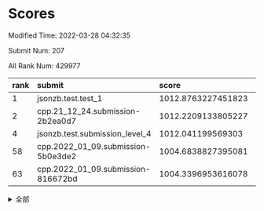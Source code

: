 # Scores

Modified Time: 2022-03-28 04:32:35

Submit Num: 207

All Rank Num: 429977

| rank |               submit               |       score        |       sigma        | pk_num |
| :--- | :--------------------------------- | :----------------- | :----------------- | :----- |
| 1    | jsonzb.test.test_1                 | 1012.8763227451823 | 0.7844313660819203 | 8311   |
| 2    | cpp.21_12_24.submission-2b2ea0d7   | 1012.2209133805227 | 0.798759219454756  | 8307   |
| 4    | jsonzb.test.submission_level_4     | 1012.041199569303  | 0.8025546104889536 | 8310   |
| 58   | cpp.2022_01_09.submission-5b0e3de2 | 1004.6838827395081 | 0.7170223519834348 | 8306   |
| 63   | cpp.2022_01_09.submission-816672bd | 1004.3396953616078 | 0.7157753343757962 | 8311   |


<details>
<summary>全部</summary>

| rank |                 submit                 |       score        |       sigma        | pk_num |
| :--- | :------------------------------------- | :----------------- | :----------------- | :----- |
| 1    | jsonzb.test.test_1                     | 1012.8763227451823 | 0.7844313660819203 | 8311   |
| 2    | cpp.21_12_24.submission-2b2ea0d7       | 1012.2209133805227 | 0.798759219454756  | 8307   |
| 3    | gobigger.level_3.submission_level_3_33 | 1012.1123279591044 | 0.806442535532012  | 8308   |
| 4    | jsonzb.test.submission_level_4         | 1012.041199569303  | 0.8025546104889536 | 8310   |
| 5    | gobigger.level_3.submission_level_3_10 | 1011.7720442734384 | 0.7747923302824099 | 8306   |
| 6    | gobigger.level_3.submission_level_3_11 | 1011.3903914214526 | 0.7685445009030447 | 8308   |
| 7    | gobigger.level_3.submission_level_3_48 | 1011.2707114422318 | 0.7729602348550498 | 8311   |
| 8    | gobigger.level_3.submission_level_3_19 | 1011.25318331179   | 0.7736640711879333 | 8306   |
| 9    | gobigger.level_3.submission_level_3_30 | 1011.0921175587661 | 0.7931367756712455 | 8313   |
| 10   | gobigger.level_3.submission_level_3_31 | 1010.8245452587332 | 0.7602787753882431 | 8313   |
| 11   | gobigger.level_3.submission_level_3_25 | 1010.7510129994098 | 0.7727725429219633 | 8312   |
| 12   | gobigger.level_3.submission_level_3_1  | 1010.7484683807546 | 0.7730372894528552 | 8310   |
| 13   | gobigger.level_3.submission_level_3_22 | 1010.7458636916912 | 0.7764604039778854 | 8312   |
| 14   | gobigger.level_3.submission_level_3_47 | 1010.7163143795278 | 0.7435182639528987 | 8315   |
| 15   | gobigger.level_3.submission_level_3_2  | 1010.7045886121617 | 0.7765241227256774 | 8311   |
| 16   | gobigger.level_3.submission_level_3_17 | 1010.6685865117379 | 0.7520208690537529 | 8309   |
| 17   | gobigger.level_3.submission_level_3_8  | 1010.6225857716399 | 0.7706150941642493 | 8309   |
| 18   | gobigger.level_3.submission_level_3_27 | 1010.5070502663759 | 0.7554708862416003 | 8310   |
| 19   | gobigger.level_3.submission_level_3_4  | 1010.4283566676767 | 0.7709477233950588 | 8309   |
| 20   | gobigger.level_3.submission_level_3_44 | 1010.3921335022663 | 0.759949519659563  | 8304   |
| 21   | gobigger.level_3.submission_level_3_6  | 1010.386735175594  | 0.7603080479809512 | 8305   |
| 22   | gobigger.level_3.submission_level_3_42 | 1010.3864662852777 | 0.7541790532954651 | 8308   |
| 23   | gobigger.level_3.submission_level_3_21 | 1010.3828384874213 | 0.7685779207890745 | 8314   |
| 24   | gobigger.level_3.submission_level_3_45 | 1010.3779229506562 | 0.757584611542084  | 8308   |
| 25   | gobigger.level_3.submission_level_3_0  | 1010.3450993707271 | 0.757182907605814  | 8305   |
| 26   | gobigger.level_3.submission_level_3_24 | 1010.1747347029113 | 0.750786569319577  | 8312   |
| 27   | gobigger.level_3.submission_level_3_34 | 1010.0004829731662 | 0.7527845282174311 | 8305   |
| 28   | gobigger.level_3.submission_level_3_13 | 1009.9294730978002 | 0.7477779351262236 | 8311   |
| 29   | gobigger.level_3.submission_level_3_43 | 1009.9007071150588 | 0.7459075504370314 | 8309   |
| 30   | gobigger.level_3.submission_level_3_49 | 1009.8666779593972 | 0.7559329323834    | 8304   |
| 31   | gobigger.level_3.submission_level_3_37 | 1009.8258679535184 | 0.762686086270895  | 8310   |
| 32   | gobigger.level_3.submission_level_3_39 | 1009.7620589544508 | 0.7508016486249051 | 8311   |
| 33   | gobigger.level_3.submission_level_3_40 | 1009.7233074119425 | 0.7602061488973354 | 8310   |
| 34   | gobigger.level_3.submission_level_3_18 | 1009.7220346834038 | 0.7515599650932968 | 8302   |
| 35   | gobigger.level_3.submission_level_3_15 | 1009.7158302354994 | 0.7396059345795005 | 8306   |
| 36   | gobigger.level_3.submission_level_3_26 | 1009.6510521430371 | 0.7656247100176459 | 8309   |
| 37   | gobigger.level_3.submission_level_3_20 | 1009.6411559497888 | 0.7523728114446891 | 8309   |
| 38   | gobigger.level_3.submission_level_3_38 | 1009.6244750471454 | 0.7470714470580793 | 8308   |
| 39   | gobigger.level_3.submission_level_3_46 | 1009.612165612637  | 0.761893895656004  | 8310   |
| 40   | gobigger.level_3.submission_level_3_5  | 1009.5795924373793 | 0.7588689414583211 | 8310   |
| 41   | gobigger.level_3.submission_level_3_16 | 1009.5100958119092 | 0.750832904179051  | 8312   |
| 42   | gobigger.level_3.submission_level_3_41 | 1009.384840022581  | 0.7484109220273929 | 8311   |
| 43   | gobigger.level_3.submission_level_3_9  | 1009.2765400581471 | 0.733822635335995  | 8305   |
| 44   | gobigger.level_3.submission_level_3_7  | 1009.1246523956024 | 0.7604505863535502 | 8309   |
| 45   | gobigger.level_3.submission_level_3_35 | 1009.1164847405967 | 0.7515071141160485 | 8307   |
| 46   | gobigger.level_3.submission_level_3_29 | 1009.0120707750983 | 0.7453535499092525 | 8309   |
| 47   | gobigger.level_3.submission_level_3_32 | 1008.9320826598148 | 0.7447368797192822 | 8311   |
| 48   | gobigger.level_3.submission_level_3_36 | 1008.8489571370927 | 0.7539883915230593 | 8307   |
| 49   | gobigger.level_3.submission_level_3_28 | 1008.7842892574711 | 0.7301189131897079 | 8308   |
| 50   | gobigger.level_3.submission_level_3_12 | 1008.7350969091777 | 0.7375216528411546 | 8307   |
| 51   | gobigger.level_3.submission_level_3_23 | 1008.703202353702  | 0.7415657670276757 | 8308   |
| 52   | gobigger.level_3.submission_level_3_14 | 1008.680809141498  | 0.7288152142000276 | 8306   |
| 53   | gobigger.level_3.submission_level_3_3  | 1008.1296911351734 | 0.7565274805453914 | 8312   |
| 54   | gobigger.level_1.submission_level_1_8  | 1005.3436648402496 | 0.724572548505832  | 8307   |
| 55   | gobigger.level_1.submission_level_1_23 | 1005.3223202673296 | 0.7161387612423153 | 8306   |
| 56   | gobigger.level_1.submission_level_1_41 | 1004.870564813168  | 0.7259597085715064 | 8314   |
| 57   | gobigger.level_1.submission_level_1_36 | 1004.7812249506751 | 0.7143180667052208 | 8302   |
| 58   | cpp.2022_01_09.submission-5b0e3de2     | 1004.6838827395081 | 0.7170223519834348 | 8306   |
| 59   | gobigger.level_1.submission_level_1_33 | 1004.6274679143536 | 0.7329239560162952 | 8310   |
| 60   | gobigger.level_1.submission_level_1_34 | 1004.6055010338499 | 0.7234009110439478 | 8313   |
| 61   | gobigger.level_1.submission_level_1_1  | 1004.4404463617448 | 0.7255443260186989 | 8310   |
| 62   | gobigger.level_1.submission_level_1_46 | 1004.4365840364385 | 0.7221585327551037 | 8309   |
| 63   | cpp.2022_01_09.submission-816672bd     | 1004.3396953616078 | 0.7157753343757962 | 8311   |
| 64   | gobigger.level_1.submission_level_1_22 | 1004.1231902128822 | 0.7195084560772248 | 8312   |
| 65   | gobigger.level_1.submission_level_1_45 | 1004.0889918556181 | 0.715551286674553  | 8309   |
| 66   | gobigger.level_1.submission_level_1_25 | 1004.0395248184693 | 0.7072797961791586 | 8308   |
| 67   | gobigger.level_1.submission_level_1_21 | 1003.9735430400187 | 0.7307353952492179 | 8310   |
| 68   | gobigger.level_1.submission_level_1_35 | 1003.9327348924998 | 0.7142468082580056 | 8313   |
| 69   | gobigger.level_1.submission_level_1_32 | 1003.8876502844686 | 0.7152820454978303 | 8304   |
| 70   | gobigger.level_1.submission_level_1_4  | 1003.7485902061317 | 0.7167072197468503 | 8308   |
| 71   | gobigger.level_1.submission_level_1_44 | 1003.7288160514139 | 0.7358067874828744 | 8313   |
| 72   | gobigger.level_1.submission_level_1_39 | 1003.6920823210918 | 0.7128627191098463 | 8308   |
| 73   | gobigger.level_1.submission_level_1_17 | 1003.6840917630367 | 0.7319263284492825 | 8309   |
| 74   | gobigger.level_1.submission_level_1_7  | 1003.5679155558778 | 0.7162475814319376 | 8308   |
| 75   | gobigger.level_1.submission_level_1_9  | 1003.5225721456333 | 0.7224301510312112 | 8308   |
| 76   | gobigger.level_1.submission_level_1_12 | 1003.4247002542722 | 0.7164761528239526 | 8312   |
| 77   | gobigger.level_1.submission_level_1_14 | 1003.3905412696715 | 0.715127609344087  | 8307   |
| 78   | gobigger.level_1.submission_level_1_3  | 1003.3822570272362 | 0.7125420223748482 | 8308   |
| 79   | gobigger.level_1.submission_level_1_30 | 1003.2527904606542 | 0.7131058230312233 | 8308   |
| 80   | gobigger.level_1.submission_level_1_2  | 1003.2305240556476 | 0.7291287970041198 | 8310   |
| 81   | gobigger.level_1.submission_level_1_5  | 1003.0411695244957 | 0.717055580808998  | 8311   |
| 82   | gobigger.level_1.submission_level_1_18 | 1002.9683859630342 | 0.7133211271168525 | 8308   |
| 83   | gobigger.level_1.submission_level_1_10 | 1002.8774175879902 | 0.7099805318443319 | 8312   |
| 84   | gobigger.level_1.submission_level_1_31 | 1002.8680425610937 | 0.7095437454995718 | 8308   |
| 85   | gobigger.level_1.submission_level_1_24 | 1002.858405415787  | 0.7263026918333688 | 8306   |
| 86   | gobigger.level_1.submission_level_1_28 | 1002.814568152749  | 0.7070300279671087 | 8305   |
| 87   | gobigger.level_1.submission_level_1_47 | 1002.7994956210774 | 0.717561375188095  | 8311   |
| 88   | gobigger.level_1.submission_level_1_38 | 1002.7436027643008 | 0.7231158845779523 | 8307   |
| 89   | gobigger.level_1.submission_level_1_40 | 1002.7290459826943 | 0.711938384974704  | 8308   |
| 90   | gobigger.level_1.submission_level_1_29 | 1002.6682114051918 | 0.7179586683771686 | 8311   |
| 91   | gobigger.level_1.submission_level_1_15 | 1002.6443548575542 | 0.7059042980195304 | 8312   |
| 92   | gobigger.level_1.submission_level_1_13 | 1002.6348131031876 | 0.730130547906552  | 8307   |
| 93   | gobigger.level_1.submission_level_1_37 | 1002.6088409954681 | 0.7074436365317027 | 8311   |
| 94   | gobigger.level_1.submission_level_1_27 | 1002.5790899897839 | 0.7109062551364841 | 8309   |
| 95   | gobigger.level_1.submission_level_1_6  | 1002.5049235324606 | 0.7150391839823639 | 8306   |
| 96   | gobigger.level_1.submission_level_1_11 | 1002.3755785175373 | 0.7281403864678605 | 8304   |
| 97   | gobigger.level_1.submission_level_1_43 | 1002.369737414389  | 0.7231711537625204 | 8305   |
| 98   | gobigger.level_1.submission_level_1_49 | 1002.3226753553987 | 0.716618370278846  | 8308   |
| 99   | gobigger.level_1.submission_level_1_16 | 1002.3121873706574 | 0.7209716307777703 | 8309   |
| 100  | gobigger.level_1.submission_level_1_20 | 1002.284113533115  | 0.7161797231699185 | 8311   |
| 101  | gobigger.level_1.submission_level_1_48 | 1002.1397612237436 | 0.711009937556914  | 8303   |
| 102  | gobigger.level_1.submission_level_1_42 | 1002.0946914019664 | 0.7261109434688015 | 8309   |
| 103  | gobigger.level_1.submission_level_1_0  | 1002.0158168919623 | 0.7119114402424802 | 8308   |
| 104  | gobigger.level_1.submission_level_1_19 | 1001.354790334146  | 0.7057198113774342 | 8305   |
| 105  | gobigger.level_1.submission_level_1_26 | 1000.7322188769103 | 0.7070581306924433 | 8306   |
| 106  | gobigger.random.submission_random_8    | 998.0226855942116  | 0.7133798583732807 | 8312   |
| 107  | gobigger.random.submission_random_9    | 997.2581893571912  | 0.7155502260582854 | 8312   |
| 108  | gobigger.random.submission_random_16   | 997.1697871613568  | 0.7049333085175169 | 8307   |
| 109  | gobigger.random.submission_random_7    | 997.0378152930695  | 0.7020855674228812 | 8308   |
| 110  | gobigger.random.submission_random_29   | 996.9306259125993  | 0.7166663992308108 | 8309   |
| 111  | gobigger.random.submission_random_34   | 996.8255201422614  | 0.7114761318726543 | 8306   |
| 112  | gobigger.random.submission_random_21   | 996.8129926508883  | 0.7004066904333853 | 8307   |
| 113  | gobigger.random.submission_random_44   | 996.7111967171327  | 0.7122505958248484 | 8305   |
| 114  | gobigger.random.submission_random_12   | 996.69131704634    | 0.7023781455738844 | 8304   |
| 115  | gobigger.random.submission_random_6    | 996.6224213597513  | 0.7149865625991063 | 8313   |
| 116  | gobigger.random.submission_random_10   | 996.6217538003692  | 0.7145079973025238 | 8313   |
| 117  | gobigger.random.submission_random_41   | 996.6038937577533  | 0.708652450781508  | 8305   |
| 118  | gobigger.random.submission_random_45   | 996.5706564768954  | 0.7025597613853596 | 8308   |
| 119  | gobigger.random.submission_random_49   | 996.501473317121   | 0.7045727849953967 | 8306   |
| 120  | gobigger.random.submission_random_20   | 996.385245408192   | 0.7111909014608433 | 8305   |
| 121  | gobigger.random.submission_random_14   | 996.3314727635935  | 0.7131247492326223 | 8312   |
| 122  | gobigger.random.submission_random_13   | 996.328969281395   | 0.6994061683315902 | 8310   |
| 123  | gobigger.random.submission_random_42   | 996.2618361455349  | 0.7125644664161151 | 8311   |
| 124  | gobigger.random.submission_random_37   | 996.1491113871936  | 0.7019489483646667 | 8307   |
| 125  | gobigger.random.submission_random_35   | 996.1472278065926  | 0.7008702370564182 | 8307   |
| 126  | gobigger.random.submission_random_46   | 996.1300976829908  | 0.7111785143344331 | 8314   |
| 127  | gobigger.random.submission_random_28   | 996.1044661302305  | 0.7067709085727021 | 8311   |
| 128  | gobigger.random.submission_random_31   | 995.9846153973242  | 0.7031068085732515 | 8312   |
| 129  | gobigger.random.submission_random_30   | 995.9533880978026  | 0.7134998221886627 | 8310   |
| 130  | gobigger.random.submission_random_17   | 995.9429175757201  | 0.715855651387473  | 8314   |
| 131  | gobigger.random.submission_random_4    | 995.942690545907   | 0.7117986498757214 | 8310   |
| 132  | gobigger.random.submission_random_27   | 995.907087272199   | 0.7096983351795795 | 8306   |
| 133  | gobigger.random.submission_random_48   | 995.8633287479822  | 0.7149521795736558 | 8304   |
| 134  | gobigger.random.submission_random_39   | 995.7633856904583  | 0.7149218473140392 | 8313   |
| 135  | gobigger.random.submission_random_26   | 995.7202414394541  | 0.7143748435759882 | 8308   |
| 136  | gobigger.random.submission_random_19   | 995.6876122903641  | 0.7151874572206761 | 8313   |
| 137  | gobigger.random.submission_random_25   | 995.6834292149058  | 0.7212517290486146 | 8313   |
| 138  | gobigger.random.submission_random_11   | 995.6230382594827  | 0.714759051497288  | 8301   |
| 139  | gobigger.random.submission_random_38   | 995.6119319321505  | 0.7022746163939734 | 8303   |
| 140  | gobigger.random.submission_random_18   | 995.5998705350427  | 0.7214752002417313 | 8309   |
| 141  | gobigger.random.submission_random_0    | 995.5083821336601  | 0.7019088385457494 | 8308   |
| 142  | gobigger.random.submission_random_33   | 995.4955575977724  | 0.7179468327291584 | 8309   |
| 143  | gobigger.random.submission_random_36   | 995.451386251528   | 0.7132038186578604 | 8305   |
| 144  | gobigger.random.submission_random_2    | 995.4162989392738  | 0.705390307373466  | 8314   |
| 145  | gobigger.random.submission_random_22   | 995.394126029641   | 0.7164116101650084 | 8312   |
| 146  | gobigger.random.submission_random_43   | 995.346311744252   | 0.7042520588867706 | 8311   |
| 147  | gobigger.random.submission_random_24   | 995.0233788255047  | 0.7295434908817605 | 8311   |
| 148  | gobigger.random.submission_random_47   | 994.9587688214064  | 0.7063339790318015 | 8310   |
| 149  | gobigger.random.submission_random_3    | 994.7890189271591  | 0.7222955049668712 | 8313   |
| 150  | gobigger.random.submission_random_40   | 994.7390511104427  | 0.718886486352576  | 8310   |
| 151  | gobigger.random.submission_random_1    | 994.7272507306068  | 0.7123268484135578 | 8307   |
| 152  | gobigger.random.submission_random_15   | 994.5599151214202  | 0.7158364842953954 | 8307   |
| 153  | gobigger.random.submission_random_32   | 994.5384611651479  | 0.7195719504751906 | 8305   |
| 154  | gobigger.random.submission_random_23   | 994.5265405928182  | 0.7090148106591266 | 8310   |
| 155  | gobigger.random.submission_random_5    | 994.5214085522314  | 0.7148012603798863 | 8307   |
| 156  | gobigger.level_2.submission_level_2_12 | 994.3824286873851  | 0.7305695020296226 | 8310   |
| 157  | gobigger.level_2.submission_level_2_38 | 994.2052907210767  | 0.7405424917883144 | 8309   |
| 158  | gobigger.level_2.submission_level_2_2  | 993.9297174441099  | 0.7278772551869129 | 8308   |
| 159  | gobigger.level_2.submission_level_2_28 | 993.610416033358   | 0.7309791260917646 | 8308   |
| 160  | gobigger.level_2.submission_level_2_6  | 993.4462963482696  | 0.7514185162238772 | 8305   |
| 161  | gobigger.level_2.submission_level_2_43 | 993.400081359795   | 0.7202708129136831 | 8309   |
| 162  | gobigger.level_2.submission_level_2_3  | 993.1965629596624  | 0.7465208954058801 | 8311   |
| 163  | gobigger.level_2.submission_level_2_5  | 993.1762420475338  | 0.7314821707365088 | 8312   |
| 164  | gobigger.level_2.submission_level_2_46 | 993.1419831513617  | 0.7303667621209444 | 8307   |
| 165  | gobigger.level_2.submission_level_2_21 | 993.138617708239   | 0.7685954818513884 | 8310   |
| 166  | gobigger.level_2.submission_level_2_8  | 993.0278969744131  | 0.7361689690177922 | 8306   |
| 167  | gobigger.level_2.submission_level_2_30 | 993.0172576405678  | 0.7330081988115393 | 8311   |
| 168  | gobigger.level_2.submission_level_2_19 | 992.987054415503   | 0.7378460785962647 | 8310   |
| 169  | gobigger.level_2.submission_level_2_9  | 992.9738490749551  | 0.7275753783756115 | 8310   |
| 170  | gobigger.level_2.submission_level_2_36 | 992.9118041829674  | 0.7412844280860477 | 8309   |
| 171  | gobigger.level_2.submission_level_2_4  | 992.856596622063   | 0.7427443918527793 | 8311   |
| 172  | gobigger.level_2.submission_level_2_25 | 992.8443734961913  | 0.742073931386396  | 8311   |
| 173  | gobigger.level_2.submission_level_2_1  | 992.7963760162994  | 0.7376191194777488 | 8304   |
| 174  | gobigger.level_2.submission_level_2_27 | 992.7180474757798  | 0.7236428581162679 | 8307   |
| 175  | gobigger.level_2.submission_level_2_39 | 992.6354340761497  | 0.7343743624752082 | 8312   |
| 176  | gobigger.level_2.submission_level_2_29 | 992.5944285343788  | 0.7460133447324138 | 8310   |
| 177  | gobigger.level_2.submission_level_2_31 | 992.5807168174115  | 0.7308561359300298 | 8299   |
| 178  | gobigger.level_2.submission_level_2_45 | 992.5234150594189  | 0.7361395740837718 | 8311   |
| 179  | gobigger.level_2.submission_level_2_0  | 992.5177460196652  | 0.748710424285726  | 8309   |
| 180  | gobigger.level_2.submission_level_2_44 | 992.469966037948   | 0.7354167153885008 | 8308   |
| 181  | gobigger.level_2.submission_level_2_7  | 992.3212180895957  | 0.743474533470573  | 8312   |
| 182  | gobigger.level_2.submission_level_2_49 | 992.3082622223279  | 0.7468798627654265 | 8307   |
| 183  | gobigger.level_2.submission_level_2_10 | 992.2802867969367  | 0.7544264616413323 | 8307   |
| 184  | gobigger.level_2.submission_level_2_33 | 992.0487601969633  | 0.7389883785421021 | 8305   |
| 185  | gobigger.level_2.submission_level_2_16 | 992.0044417677948  | 0.7391661357996406 | 8309   |
| 186  | gobigger.level_2.submission_level_2_22 | 991.8672840430355  | 0.7633386840846788 | 8305   |
| 187  | gobigger.level_2.submission_level_2_18 | 991.8327966484705  | 0.7344790343030706 | 8310   |
| 188  | gobigger.level_2.submission_level_2_11 | 991.8071669858911  | 0.7472771703746305 | 8304   |
| 189  | gobigger.level_2.submission_level_2_37 | 991.8028575366652  | 0.7565279342500076 | 8308   |
| 190  | gobigger.level_2.submission_level_2_48 | 991.7854343915984  | 0.7355697949216456 | 8311   |
| 191  | gobigger.level_2.submission_level_2_13 | 991.7562270412711  | 0.7813109244643551 | 8311   |
| 192  | gobigger.level_2.submission_level_2_17 | 991.7328071748825  | 0.7507093432428528 | 8305   |
| 193  | gobigger.level_2.submission_level_2_42 | 991.668451797048   | 0.7575918815039163 | 8315   |
| 194  | gobigger.level_2.submission_level_2_23 | 991.595860378329   | 0.7883645002327192 | 8310   |
| 195  | gobigger.level_2.submission_level_2_20 | 991.4749186072786  | 0.7520335585363983 | 8309   |
| 196  | gobigger.level_2.submission_level_2_41 | 991.4541719999712  | 0.758922487634556  | 8305   |
| 197  | gobigger.level_2.submission_level_2_24 | 991.444580980426   | 0.7721927324698912 | 8307   |
| 198  | gobigger.level_2.submission_level_2_32 | 991.3889118193986  | 0.7355391205365317 | 8306   |
| 199  | gobigger.level_2.submission_level_2_34 | 991.3446703586986  | 0.7555559685882368 | 8312   |
| 200  | gobigger.level_2.submission_level_2_40 | 991.3365530385187  | 0.761914748008676  | 8309   |
| 201  | gobigger.level_2.submission_level_2_47 | 991.2895427738207  | 0.7334138630306511 | 8313   |
| 202  | gobigger.level_2.submission_level_2_26 | 990.7859189377785  | 0.7546586610300836 | 8309   |
| 203  | gobigger.level_2.submission_level_2_15 | 990.7105559335188  | 0.750505685213587  | 8314   |
| 204  | gobigger.level_2.submission_level_2_35 | 990.4039161081776  | 0.7586001460246252 | 8306   |
| 205  | gobigger.level_2.submission_level_2_14 | 989.2953121391912  | 0.7668830290131355 | 8308   |
| 206  | gobigger.none.submission_none_0        | 978.0487148044228  | 1.383635516318268  | 8305   |
| 207  | gobigger.none.submission_none_1        | 975.3901583924522  | 1.5508479127351973 | 8310   |

</details>